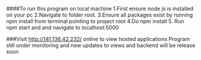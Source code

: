 
####To run this program on local machine
1.First ensure node js is installed on your pc
2.Navigate to folder root.
3.Ensure all packages exist by running npm install from terminal pointing to project root
4.Do npm install
5. Run npm start and and navigate to localhost:5000 

###Visit http://141.136.42.232/ online to view hosted applications
Program still under monitoring and new updates to views and backend will be release soon

